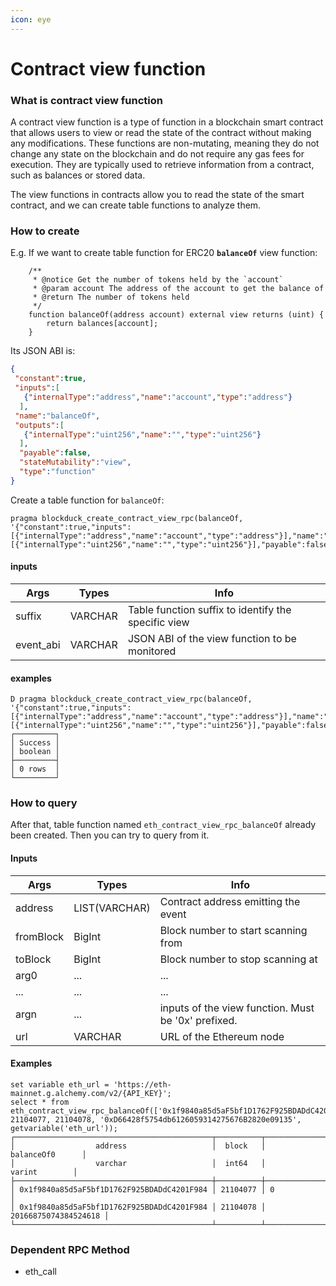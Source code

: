```yaml
---
icon: eye
---
```


# Contract view function

### What is contract view function

A contract view function is a type of function in a blockchain smart contract that allows users to view or read the state of the contract without making any modifications. These functions are non-mutating, meaning they do not change any state on the blockchain and do not require any gas fees for execution. They are typically used to retrieve information from a contract, such as balances or stored data.

The view functions in contracts allow you to read the state of the smart contract, and we can create table functions to analyze them.

### How to create

E.g. If we want to create table function for ERC20 **`balanceOf`** view function:

```
    /**
     * @notice Get the number of tokens held by the `account`
     * @param account The address of the account to get the balance of
     * @return The number of tokens held
     */
    function balanceOf(address account) external view returns (uint) {
        return balances[account];
    }
```

Its JSON ABI is:

```json
{
 "constant":true,
 "inputs":[
   {"internalType":"address","name":"account","type":"address"}
  ],
 "name":"balanceOf",
 "outputs":[
   {"internalType":"uint256","name":"","type":"uint256"}
  ],
  "payable":false,
  "stateMutability":"view",
  "type":"function"
}
```

Create a table function for `balanceOf`:

```
pragma blockduck_create_contract_view_rpc(balanceOf, '{"constant":true,"inputs":[{"internalType":"address","name":"account","type":"address"}],"name":"balanceOf","outputs":[{"internalType":"uint256","name":"","type":"uint256"}],"payable":false,"stateMutability":"view","type":"function"}');
```

#### **inputs**

| Args       | Types   | Info                                                |
| ---------- | ------- | --------------------------------------------------- |
| suffix     | VARCHAR | Table function suffix to identify the specific view |
| event\_abi | VARCHAR | JSON ABI of the view function to be monitored       |

#### **examples**

```
D pragma blockduck_create_contract_view_rpc(balanceOf, '{"constant":true,"inputs":[{"internalType":"address","name":"account","type":"address"}],"name":"balanceOf","outputs":[{"internalType":"uint256","name":"","type":"uint256"}],"payable":false,"stateMutability":"view","type":"function"}');
┌─────────┐
│ Success │
│ boolean │
├─────────┤
│ 0 rows  │
└─────────┘
```

### How to query

After that, table function named `eth_contract_view_rpc_balanceOf` already been created. Then you can try to query from it.

#### **Inputs**

| Args      | Types         | Info                                                |
| --------- | ------------- | --------------------------------------------------- |
| address   | LIST(VARCHAR) | Contract address emitting the event                 |
| fromBlock | BigInt        | Block number to start scanning from                 |
| toBlock   | BigInt        | Block number to stop scanning at                    |
| arg0      | ...           | ...                                                 |
| ...       | ...           | ...                                                 |
| argn      | ...           | inputs of the view function. Must be '0x' prefixed. |
| url       | VARCHAR       | URL of the Ethereum node                            |

#### **Examples**

```
set variable eth_url = 'https://eth-mainnet.g.alchemy.com/v2/{API_KEY}';
select * from eth_contract_view_rpc_balanceOf(['0x1f9840a85d5aF5bf1D1762F925BDADdC4201F984']::varchar[], 21104077, 21104078, '0xD66428f5754db6126059314275676B2820e09135', getvariable('eth_url'));
┌────────────────────────────────────────────┬──────────┬──────────────────────┐
│                  address                   │  block   │      balanceOf0      │
│                  varchar                   │  int64   │        varint        │
├────────────────────────────────────────────┼──────────┼──────────────────────┤
│ 0x1f9840a85d5aF5bf1D1762F925BDADdC4201F984 │ 21104077 │ 0                    │
│ 0x1f9840a85d5aF5bf1D1762F925BDADdC4201F984 │ 21104078 │ 20166875074384524618 │
└────────────────────────────────────────────┴──────────┴──────────────────────┘
```

### Dependent RPC Method

* eth\_call
